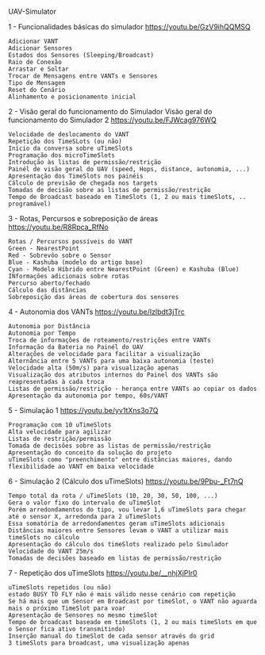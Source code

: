 UAV-Simulator

1 - Funcionalidades básicas do simulador https://youtu.be/GzV9ihQQMSQ

    Adicionar VANT
    Adicionar Sensores
    Estados dos Sensores (Sleeping/Broadcast)
    Raio de Conexão
    Arrastar e Soltar
    Trocar de Mensagens entre VANTs e Sensores
    Tipo de Mensagem
    Reset do Cenário
    Alinhamento e posicionamento inicial

2 - Visão geral do funcionamento do Simulador Visão geral do funcionamento do Simulador 2 https://youtu.be/FJWcag976WQ

    Velocidade de deslocamento do VANT
    Repetição dos TimeSLots (ou não)
    Início da conversa sobre uTimeSlots
    Programação dos microTimeSlots
    Introdução às listas de permissão/restrição
    Painél de visão geral do UAV (speed, Hops, distance, autonomia, ...)
    Apresentação dos TimeSlots nos painéis
    Cálculo de previsão de chegada nos targets
    Tomadas de decisão sobre as listas de permissão/restrição
    Tempo de Broadcast baseado em TimeSlots (1, 2 ou mais timeSlots, .. programável)

3 - Rotas, Percursos e sobreposição de áreas https://youtu.be/R8Rpca_RfNo

    Rotas / Percursos possíveis do VANT
    Green - NearestPoint
    Red - Sobrevôo sobre o Sensor
    Blue - Kashuba (modelo do artigo base)
    Cyan - Modelo Híbrido entre NearestPoint (Green) e Kashuba (Blue)
    INformações adicionais sobre rotas
    Percurso aberto/fechado
    Cálculo das distâncias
    Sobreposição das áreas de cobertura dos sensores

4 - Autonomia dos VANTs https://youtu.be/Izlbdt3jTrc

    Autonomia por Distância
    Autonomia por Tempo
    Troca de informações de roteamento/restrições entre VANTs
    Informação da Bateria no Painél do UAV
    Alterações de velocidade para facilitar a visualização
    Alternância entre 5 VANTs para uma baixa autonomia (teste)
    Velocidade alta (50m/s) para visualização apenas
    Visualização dos atributos internos do Painel dos VANTs são reapresentadas à cada troca
    Listas de permissão/restrição - herança entre VANTs ao copiar os dados
    Apresentação da autonomia por tempo, 60s/VANT

5 - Simulação 1 https://youtu.be/yv1tXns3o7Q

    Programação com 10 uTimeSlots
    Alta velocidade para agilizar
    Listas de restrição/permissão
    Tomada de decisões sobre as listas de permissão/restrição
    Apresentação do conceito da solução do projeto
    uTimeSlots como "preenchimento" entre distâncias maiores, dando flexibilidade ao VANT em baixa velocidade

6 - Simulação 2 (Cálculo dos uTimeSlots) https://youtu.be/9Pbu-_Ft7nQ

    Tempo total da rota / uTimeSlots (10, 20, 30, 50, 100, ...)
    Gera o valor fixo do intervalo de uTimeSlot
    Porém arredondamentos do tipo, vou levar 1,6 uTimeSlots para chegar até o sensor X, arredonda para 2 uTimeSlots
    Essa somatória de arredondamentos geram uTimeSlots adicionais
    Distâncias maiores entre Sensores levam o VANT a utilizar mais timeSlots no cálculo
    Apresentação do cálculo dos timeSlots realizado pelo Simulador
    Velocidade do VANT 25m/s
    Tomadas de decisões baseado em listas de permissão/restrição

7 - Repetição dos uTimeSlots https://youtu.be/__nhjXjPIr0

    uTimeSlots repetidos (ou não)
    estado BUSY TO FLY não é mais válido nesse cenário com repetição
    Se há mais que um Sensor em Broadcast por timeSlot, o VANT não aguarda mais o próximo TimeSlot para voar
    Apresentação de Sensores no mesmo timeSlot
    Tempo de broadcast baseado em timeSlots (1, 2 ou mais timeSlots em que o Sensor fica ativo transmitindo)
    Inserção manual do timeSlot de cada sensor através do grid
    3 timeSlots para broadcast, uma visualização apenas
